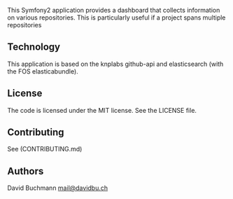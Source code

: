 This Symfony2 application provides a dashboard that collects information on
various repositories. This is particularly useful if a project spans multiple
repositories

Technology
----------

This application is based on the knplabs github-api and elasticsearch (with the
FOS elasticabundle).


License
-------

The code is licensed under the MIT license. See the LICENSE file.

Contributing
------------

See (CONTRIBUTING.md)

Authors
-------

David Buchmann <mail@davidbu.ch>
